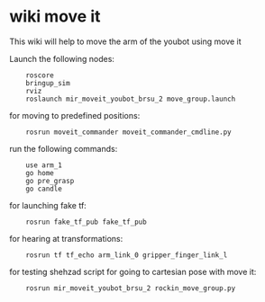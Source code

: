 wiki move it
===========

This wiki will help to move the arm of the youbot using move it

Launch the following nodes:

		roscore
		bringup_sim
		rviz
		roslaunch mir_moveit_youbot_brsu_2 move_group.launch

for moving to predefined positions:

		rosrun moveit_commander moveit_commander_cmdline.py

run the following commands:

		use arm_1
		go home
		go pre_grasp
		go candle

for launching fake tf:

		rosrun fake_tf_pub fake_tf_pub

for hearing at transformations:

		rosrun tf tf_echo arm_link_0 gripper_finger_link_l

for testing shehzad script for going to cartesian pose with move it:

		rosrun mir_moveit_youbot_brsu_2 rockin_move_group.py

